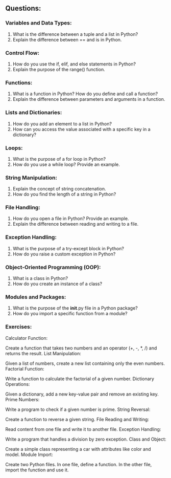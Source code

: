 ## Questions:
### Variables and Data Types:

1. What is the difference between a tuple and a list in Python?
2. Explain the difference between == and is in Python.
### Control Flow:

1. How do you use the if, elif, and else statements in Python?
2. Explain the purpose of the range() function.
### Functions:

1. What is a function in Python? How do you define and call a function?
2. Explain the difference between parameters and arguments in a function.

### Lists and Dictionaries:

1. How do you add an element to a list in Python?
2. How can you access the value associated with a specific key in a dictionary?
### Loops:

1. What is the purpose of a for loop in Python?
2. How do you use a while loop? Provide an example.

### String Manipulation:

1. Explain the concept of string concatenation.
2. How do you find the length of a string in Python?

### File Handling:

1. How do you open a file in Python? Provide an example.
2. Explain the difference between reading and writing to a file.
### Exception Handling:

1. What is the purpose of a try-except block in Python?
2. How do you raise a custom exception in Python?

### Object-Oriented Programming (OOP):

1. What is a class in Python?
2. How do you create an instance of a class?

### Modules and Packages:

1. What is the purpose of the __init__.py file in a Python package?
2. How do you import a specific function from a module?

### Exercises:
Calculator Function:

Create a function that takes two numbers and an operator (+, -, *, /) and returns the result.
List Manipulation:

Given a list of numbers, create a new list containing only the even numbers.
Factorial Function:

Write a function to calculate the factorial of a given number.
Dictionary Operations:

Given a dictionary, add a new key-value pair and remove an existing key.
Prime Numbers:

Write a program to check if a given number is prime.
String Reversal:

Create a function to reverse a given string.
File Reading and Writing:

Read content from one file and write it to another file.
Exception Handling:

Write a program that handles a division by zero exception.
Class and Object:

Create a simple class representing a car with attributes like color and model.
Module Import:

Create two Python files. In one file, define a function. In the other file, import the function and use it.
